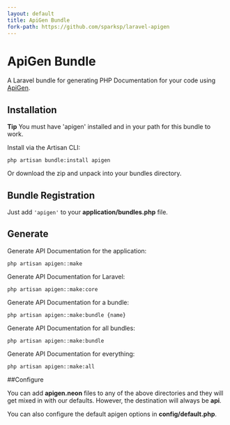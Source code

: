 ```yaml
---
layout: default
title: ApiGen Bundle
fork-path: https://github.com/sparksp/laravel-apigen
---
```


# ApiGen Bundle

A Laravel bundle for generating PHP Documentation for your code using [ApiGen](http://apigen.org/).

## Installation

<p><strong class="label label-info">Tip</strong> You must have 'apigen' installed and in your path for this bundle to work.</p>

Install via the Artisan CLI:

    php artisan bundle:install apigen

Or download the zip and unpack into your bundles directory.

## Bundle Registration

Just add `'apigen'` to your **application/bundles.php** file.

## Generate

Generate API Documentation for the application:

	php artisan apigen::make

Generate API Documentation for Laravel:

	php artisan apigen::make:core

Generate API Documentation for a bundle:

	php artisan apigen::make:bundle {name}

Generate API Documentation for all bundles:

	php artisan apigen::make:bundle

Generate API Documentation for everything:

	php artisan apigen::make:all

##Configure

You can add **apigen.neon** files to any of the above directories and they will get mixed in with our defaults.  However, the destination will always be **api**.

You can also configure the default apigen options in **config/default.php**.